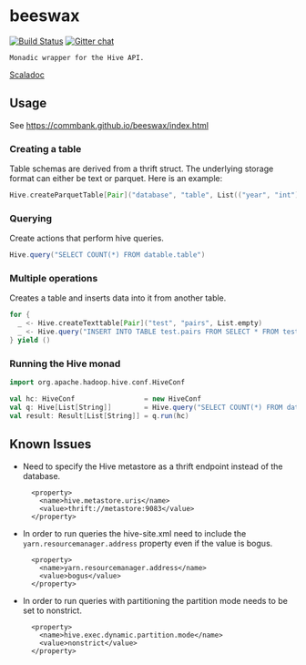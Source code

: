 beeswax
=======

[![Build Status](https://travis-ci.org/CommBank/beeswax.svg?branch=master)](https://travis-ci.org/CommBank/beeswax)
[![Gitter chat](https://badges.gitter.im/CommBank/maestro.png)](https://gitter.im/CommBank/maestro)


```
Monadic wrapper for the Hive API.
```

[Scaladoc](https://commbank.github.io/beeswax/latest/api/index.html)

Usage
-----

See https://commbank.github.io/beeswax/index.html

### Creating a table

Table schemas are derived from a thrift struct. The underlying storage format can either be text or
parquet. Here is an example:

```scala
Hive.createParquetTable[Pair]("database", "table", List(("year", "int"), ("name", "string")))
```

### Querying

Create actions that perform hive queries.

```scala
Hive.query("SELECT COUNT(*) FROM datable.table")
```

### Multiple operations

Creates a table and inserts data into it from another table.

```scala
for {
  _ <- Hive.createTexttable[Pair]("test", "pairs", List.empty)
  _ <- Hive.query("INSERT INTO TABLE test.pairs FROM SELECT * FROM test2.pairs")
} yield ()
```

### Running the Hive monad

```scala
import org.apache.hadoop.hive.conf.HiveConf

val hc: HiveConf                 = new HiveConf
val q: Hive[List[String]]        = Hive.query("SELECT COUNT(*) FROM datable.table")
val result: Result[List[String]] = q.run(hc)
```

Known Issues
------------

* Need to specify the Hive metastore as a thrift endpoint instead of the database.

  ```
    <property>
      <name>hive.metastore.uris</name>
      <value>thrift://metastore:9083</value>
    </property>
    ```

* In order to run queries the hive-site.xml need to include the `yarn.resourcemanager.address`
  property even if the value is bogus.

  ```
    <property>
      <name>yarn.resourcemanager.address</name>
      <value>bogus</value>
    </property>
  ```
* In order to run queries with partitioning the partition mode needs to be set to nonstrict.

  ```
    <property>
      <name>hive.exec.dynamic.partition.mode</name>
      <value>nonstrict</value>
    </property>
  ```
